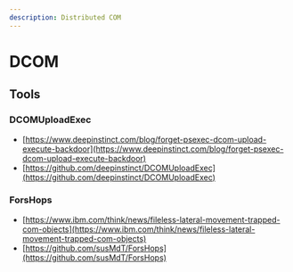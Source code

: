 ```yaml
---
description: Distributed COM
---
```


# DCOM




## Tools



### DCOMUploadExec

- [https://www.deepinstinct.com/blog/forget-psexec-dcom-upload-execute-backdoor](https://www.deepinstinct.com/blog/forget-psexec-dcom-upload-execute-backdoor)
- [https://github.com/deepinstinct/DCOMUploadExec](https://github.com/deepinstinct/DCOMUploadExec)



### ForsHops

- [https://www.ibm.com/think/news/fileless-lateral-movement-trapped-com-objects](https://www.ibm.com/think/news/fileless-lateral-movement-trapped-com-objects)
- [https://github.com/susMdT/ForsHops](https://github.com/susMdT/ForsHops)
